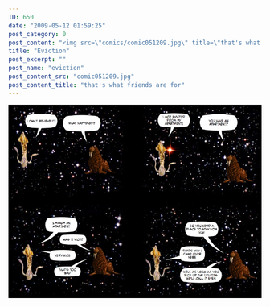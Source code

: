 ```yaml
---
ID: 650
date: "2009-05-12 01:59:25"
post_category: 0
post_content: "<img src=\"comics/comic051209.jpg\" title=\"that's what friends are for\" />"
title: "Eviction"
post_excerpt: ""
post_name: "eviction"
post_content_src: "comic051209.jpg"
post_content_title: "that's what friends are for"
---
```



[![that's what friends are for](/comics-hi-res/comic051209.jpg)](/comics-hi-res/comic051209.jpg "that's what friends are for")
